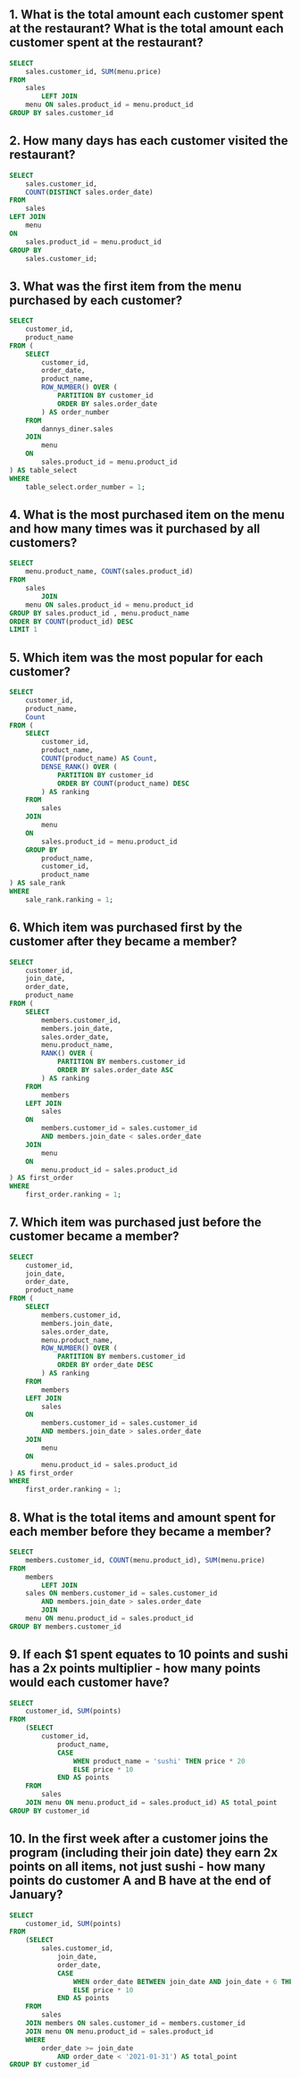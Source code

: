 ## 1. What is the total amount each customer spent at the restaurant? What is the total amount each customer spent at the restaurant?
```sql
SELECT 
    sales.customer_id, SUM(menu.price)
FROM
    sales
        LEFT JOIN
    menu ON sales.product_id = menu.product_id
GROUP BY sales.customer_id
```

## 2. How many days has each customer visited the restaurant?
```sql
SELECT 
    sales.customer_id, 
    COUNT(DISTINCT sales.order_date) 
FROM 
    sales 
LEFT JOIN 
    menu 
ON 
    sales.product_id = menu.product_id 
GROUP BY 
    sales.customer_id;

```

## 3. What was the first item from the menu purchased by each customer?
```sql
SELECT 
    customer_id, 
    product_name 
FROM (
    SELECT 
        customer_id, 
        order_date, 
        product_name, 
        ROW_NUMBER() OVER (
            PARTITION BY customer_id 
            ORDER BY sales.order_date
        ) AS order_number  
    FROM 
        dannys_diner.sales 
    JOIN 
        menu 
    ON 
        sales.product_id = menu.product_id
) AS table_select 
WHERE 
    table_select.order_number = 1;

```

## 4. What is the most purchased item on the menu and how many times was it purchased by all customers?
```sql
SELECT 
    menu.product_name, COUNT(sales.product_id)
FROM
    sales
        JOIN
    menu ON sales.product_id = menu.product_id
GROUP BY sales.product_id , menu.product_name
ORDER BY COUNT(product_id) DESC
LIMIT 1

```

## 5. Which item was the most popular for each customer?
```sql
SELECT 
    customer_id, 
    product_name, 
    Count 
FROM (
    SELECT 
        customer_id, 
        product_name, 
        COUNT(product_name) AS Count, 
        DENSE_RANK() OVER (
            PARTITION BY customer_id 
            ORDER BY COUNT(product_name) DESC
        ) AS ranking  
    FROM 
        sales 
    JOIN 
        menu 
    ON 
        sales.product_id = menu.product_id 
    GROUP BY 
        product_name, 
        customer_id, 
        product_name
) AS sale_rank 
WHERE 
    sale_rank.ranking = 1;

```

## 6. Which item was purchased first by the customer after they became a member?
```sql
SELECT 
    customer_id, 
    join_date, 
    order_date, 
    product_name 
FROM (
    SELECT 
        members.customer_id, 
        members.join_date, 
        sales.order_date, 
        menu.product_name, 
        RANK() OVER (
            PARTITION BY members.customer_id 
            ORDER BY sales.order_date ASC
        ) AS ranking 
    FROM 
        members  
    LEFT JOIN 
        sales 
    ON 
        members.customer_id = sales.customer_id 
        AND members.join_date < sales.order_date 
    JOIN 
        menu 
    ON 
        menu.product_id = sales.product_id
) AS first_order
WHERE 
    first_order.ranking = 1;

```

## 7. Which item was purchased just before the customer became a member?

```sql
SELECT 
    customer_id, 
    join_date, 
    order_date, 
    product_name 
FROM (
    SELECT 
        members.customer_id, 
        members.join_date, 
        sales.order_date, 
        menu.product_name, 
        ROW_NUMBER() OVER (
            PARTITION BY members.customer_id 
            ORDER BY order_date DESC
        ) AS ranking 
    FROM 
        members  
    LEFT JOIN 
        sales 
    ON 
        members.customer_id = sales.customer_id 
        AND members.join_date > sales.order_date 
    JOIN 
        menu 
    ON 
        menu.product_id = sales.product_id
) AS first_order
WHERE 
    first_order.ranking = 1;

```

## 8. What is the total items and amount spent for each member before they became a member?

```sql
SELECT 
    members.customer_id, COUNT(menu.product_id), SUM(menu.price)
FROM
    members
        LEFT JOIN
    sales ON members.customer_id = sales.customer_id
        AND members.join_date > sales.order_date
        JOIN
    menu ON menu.product_id = sales.product_id
GROUP BY members.customer_id
```

## 9. If each $1 spent equates to 10 points and sushi has a 2x points multiplier - how many points would each customer have?
```sql
SELECT 
    customer_id, SUM(points)
FROM
    (SELECT 
        customer_id,
            product_name,
            CASE
                WHEN product_name = 'sushi' THEN price * 20
                ELSE price * 10
            END AS points
    FROM
        sales
    JOIN menu ON menu.product_id = sales.product_id) AS total_point
GROUP BY customer_id
```

## 10. In the first week after a customer joins the program (including their join date) they earn 2x points on all items, not just sushi - how many points do customer A and B have at the end of January?
```sql
SELECT 
    customer_id, SUM(points)
FROM
    (SELECT 
        sales.customer_id,
            join_date,
            order_date,
            CASE
                WHEN order_date BETWEEN join_date AND join_date + 6 THEN price * 20
                ELSE price * 10
            END AS points
    FROM
        sales
    JOIN members ON sales.customer_id = members.customer_id
    JOIN menu ON menu.product_id = sales.product_id
    WHERE
        order_date >= join_date
            AND order_date < '2021-01-31') AS total_point
GROUP BY customer_id
```


